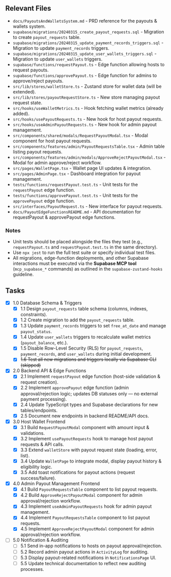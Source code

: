## Relevant Files

- `docs/PayoutsAndWalletsSystem.md` - PRD reference for the payouts & wallets system.
- `supabase/migrations/20240315_create_payout_requests.sql` - Migration to create `payout_requests` table.
- `supabase/migrations/20240315_update_payment_records_triggers.sql` - Migration to update `payment_records` triggers.
- `supabase/migrations/20240315_update_user_wallets_triggers.sql` - Migration to update `user_wallets` triggers.
- `supabase/functions/requestPayout.ts` - Edge function allowing hosts to request payouts.
- `supabase/functions/approvePayout.ts` - Edge function for admins to approve/reject payouts.
- `src/lib/stores/walletStore.ts` - Zustand store for wallet data (will be extended).
- `src/lib/stores/payoutRequestStore.ts` - New store managing payout request state.
- `src/hooks/useWalletMetrics.ts` - Hook fetching wallet metrics (already added).
- `src/hooks/usePayoutRequests.ts` - New hook for host payout requests.
- `src/hooks/useAdminPayoutRequests.ts` - New hook for admin payout management.
- `src/components/shared/modals/RequestPayoutModal.tsx` - Modal component for host payout requests.
- `src/components/features/admin/PayoutRequestsTable.tsx` - Admin table listing payout requests.
- `src/components/features/admin/modals/ApproveRejectPayoutModal.tsx` - Modal for admin approve/reject workflow.
- `src/pages/WalletPage.tsx` - Wallet page UI updates & integration.
- `src/pages/AdminPage.tsx` - Dashboard integration for payout management.
- `tests/functions/requestPayout.test.ts` - Unit tests for the `requestPayout` edge function.
- `tests/functions/approvePayout.test.ts` - Unit tests for the `approvePayout` edge function.
- `src/interfaces/PayoutRequest.ts` - New interface for payout requests.
- `docs/PayoutEdgeFunctionsREADME.md` - API documentation for requestPayout & approvePayout edge functions.

### Notes

- Unit tests should be placed alongside the files they test (e.g., `requestPayout.ts` and `requestPayout.test.ts` in the same directory).
- Use `npx jest` to run the full test suite or specify individual test files.
- All migrations, edge-function deployments, and other Supabase interactions must be executed via the **Supabase MCP tool** (`mcp_supabase_*` commands) as outlined in the `supabase-zustand-hooks` guideline.

## Tasks

- [x] 1.0 Database Schema & Triggers
  - [x] 1.1 Design `payout_requests` table schema (columns, indexes, constraints).
  - [x] 1.2 Create migration to add the `payout_requests` table.
  - [x] 1.3 Update `payment_records` triggers to set `free_at_date` and manage `payout_status`.
  - [x] 1.4 Update `user_wallets` triggers to recalculate wallet metrics (`payout_balance`, etc.).
  - [x] 1.5 Disable Row-Level Security (RLS) for `payout_requests`, `payment_records`, and `user_wallets` during initial development.
  - [x] ~~1.6 Test all new migrations and triggers locally via Supabase CLI (skipped)~~

- [x] 2.0 Backend API & Edge Functions
  - [x] 2.1 Implement `requestPayout` edge function (host-side validation & request creation).
  - [x] 2.2 Implement `approvePayout` edge function (admin approval/rejection logic; updates DB statuses only — no external payment processing).
  - [x] 2.4 Update TypeScript types and Supabase declarations for new tables/endpoints.
  - [x] 2.5 Document new endpoints in backend README/API docs.

- [x] 3.0 Host Wallet Frontend
  - [x] 3.1 Build `RequestPayoutModal` component with amount input & validations.
  - [x] 3.2 Implement `usePayoutRequests` hook to manage host payout requests & API calls.
  - [x] 3.3 Extend `walletStore` with payout request state (loading, error, list).
  - [x] 3.4 Update `WalletPage` to integrate modal, display payout history & eligibility logic.
  - [x] 3.5 Add toast notifications for payout actions (request success/failure).

- [x] 4.0 Admin Payout Management Frontend
  - [x] 4.1 Build `PayoutRequestsTable` component to list payout requests.
  - [x] 4.2 Build `ApproveRejectPayoutModal` component for admin approval/rejection workflow.
  - [x] 4.3 Implement `useAdminPayoutRequests` hook for admin payout management.
  - [x] 4.4 Implement `PayoutRequestsTable` component to list payout requests.
  - [x] 4.5 Implement `ApproveRejectPayoutModal` component for admin approval/rejection workflow.

- [ ] 5.0 Notification & Auditing
  - [ ] 5.1 Send in-app notifications to hosts on payout approval/rejection.
  - [ ] 5.2 Record admin payout actions in `ActivityLog` for auditing.
  - [ ] 5.3 Display payout-related notifications in `NotificationsPage` UI.
  - [ ] 5.5 Update technical documentation to reflect new auditing processes.
